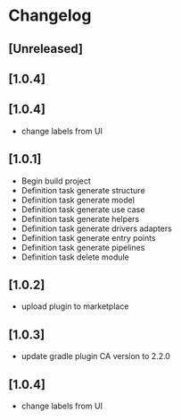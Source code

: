 # Changelog

## [Unreleased]

## [1.0.4]
## [1.0.4]
- change labels from UI

## [1.0.1]
- Begin build project
- Definition task generate structure 
- Definition task generate model
- Definition task generate use case
- Definition task generate helpers
- Definition task generate drivers adapters
- Definition task generate entry points
- Definition task generate pipelines 
- Definition task delete module

## [1.0.2]
- upload plugin to marketplace

## [1.0.3]
- update gradle plugin CA version to 2.2.0

## [1.0.4]
- change labels from UI